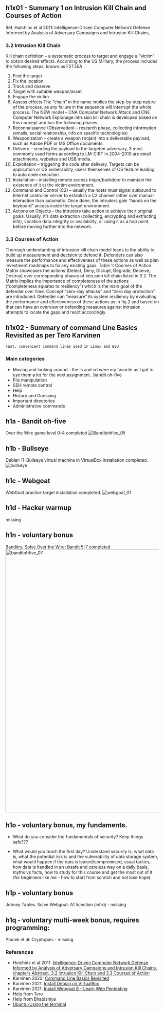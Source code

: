 ## h1x01 - Summary 1 on Intrusion Kill Chain and Courses of Action 
Ref. Hutchins et al 2011: Intelligence-Driven Computer Network Defense Informed by Analysis of Adversary Campaigns and Intrusion Kill Chains,
### 3.2 Intrusion Kill Chain 
Kill chain definition – a systematic process to target and engage a “victim” to obtain desired effects. According to the US Military, the process includes the following steps, known as F2T2EA
1.	Find the target 
2.	Fix the location
3.	Track and observe
4.	Target with suitable weapon/asset
5.	Engage the victim
6.	Assess effects 
The “chain” in the name implies the step-by-step nature of the process, as any failure in the sequence will interrupt the whole process. 
The NEW model – CNA Computer Network Attack and CNE Computer Network Espionage intrusion kill chain is developed based on this concept and has the following phases: 
1.	Reconnaissance (Observation) – research phase, collecting information (emails, social relationship, info on specific technologies) 
2.	Weaponization – create a weapon (trojan) into a deliverable payload, such as Adobe PDF or MS Office documents.
3.	Delivery – sending the payload to the targeted adversary, 3 most commonly used forms according to LM-CIRT in 2004-2010 are email attachments, websites and USB media. 
4.	Exploitation – triggering the code after delivery. Targets can be application or OS vulnerability, users themselves of OS feature leading to auto code execution. 
5.	Installation – installing remote access trojan/backdoor to maintain the existence of it at the victim environment.
6.	Command and Control (C2) – usually the hosts must signal outbound to Internet controller server to establish a C2 channel rather over manual interaction than automatic. Once done, the intruders gain “hands on the keyboard” access inside the target environment.  
7.	Actions on Objects – the intruders take action to achieve their original goals. Usually, it’s data extraction (collecting, encrypting and extracting info), violation data integrity or availability, or using it as a hop point before moving further into the network. 
### 3.3 Courses of Action 
Thorough understanding of intrusion kill chain model leads to the ability to build up measurement and decision to defend it. Defenders can also measure the performance and effectiveness of these actions as well as plan investment roadmaps to fix any existing gaps. 
Table 1: Courses of Action Matrix showcases the actions (Detect, Deny, Disrupt, Degrade, Deceive, Destroy) over corresponding phases of intrusion kill chain listed in 3.2. The Matrix implies the importance of completeness of the actions (“completeness equates to resiliency”) which is the main goal of the defender over time.
Concept “zero-day attacks” and “zero day protection” are introduced. 
Defender can “measure” its system resiliency by evaluating the performance and effectiveness of these actions as in fig.2  and based on that can have an overview or defending measures against intrusion attempts to locate the gaps and react accordingly. 

## h1x02 - Summary of command Line Basics Revisited as per Tero Karvinen
    Fast, convenient command lines used in Linux and BSD 

### Main categories 
 * Moving and looking around  - the ls and cd were my favorite as I got to use them a lot for the next assignment . bandit oh-five 
 * File manipulation
 * SSH remote control
 * Help
 * History and Guessing
 * Important directories 
 * Administrative commands 

## h1a - Bandit oh-five 
Over the Wire game level 0-4 completed
![Banditohfive_05](https://user-images.githubusercontent.com/99587532/214869684-8db1ba2b-9a73-4175-a5f1-c7dbfaf001fe.png)

## h1b - Bullseye 
Debian 11-Bullseye virtual machine in VirtualBox installation completed.
![bullseye](https://user-images.githubusercontent.com/99587532/214884972-5d4e533e-21f7-40dd-8a53-6849290e2948.png)

## h1c - Webgoat
WebGoat practice target installation completed.
 ![webgoat_01](https://user-images.githubusercontent.com/99587532/214888508-794c4ad3-c608-4602-b40f-109adaf27d78.png)

## h1d - Hacker warmup 
  missing
## h1n - voluntary bonus
Banditry. Solve Over the Wire: Bandit 5-7 completed
<img width="860" alt="banditohfive_07" src="https://user-images.githubusercontent.com/99587532/215190532-a85689f9-51f5-4bb5-ab2c-08b7a33346b9.png">
## h1o - voluntary bonus, my fundaments. 
* What do you consider the fundamentals of security? 
    Keep things safe???
   
* What would you teach the first day? 
    Understand security is, what data is, what the potential risk is and the vulnerability of data storage system, what would happen if the data is leaked/compromised,    usual tactics, how data is handled in an unsafe and careless way on a daily basis, myths vs facts, how to study for this course and get the most out of it (for     beginners like me - how to start from scratch and not lose hope)

## h1p - voluntary bonus 
Johnny Tables. Solve Webgoat: A1 Injection (intro) - missing
## h1q - voluntary multi-week bonus, requires programming: 
Ptacek et al: Cryptopals - missing 
### References 
  * Hutchins et al 2011: [Intelligence-Driven Computer Network Defense Informed by Analysis of Adversary Campaigns and Intrusion Kill Chains, chapters Abstract, 3.2   Intrusion Kill Chain and 3.3 Courses of Action](https://lockheedmartin.com/content/dam/lockheed-martin/rms/documents/cyber/LM-White-Paper-Intel-Driven-Defense.pdf)
  * Karvinen 2020: [Command Line Basics Revisited](https://terokarvinen.com/2020/command-line-basics-revisited/)
  * Karvinen 2021: [Install Debian on VirtualBox](https://terokarvinen.com/2021/install-debian-on-virtualbox/)
  * Karvinen 2021: [Install Webgoat 8 - Learn Web Pentesting](https://terokarvinen.com/2020/install-webgoat-web-pentest-practice-target/)
  * Help from Tero 
  * Help from Bhabishiya 
  * [Ubuntu-Using the terminal](https://help.ubuntu.com/community/UsingTheTerminal)
